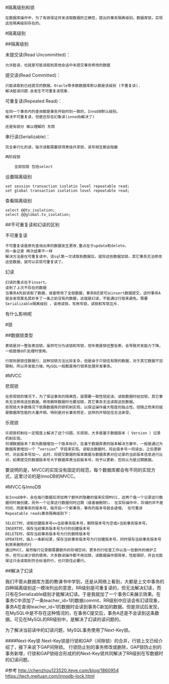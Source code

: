 

#隔离级别和锁

	在数据库操作中，为了有效保证并发读取数据的正确性，提出的事务隔离级别。数据库锁，实现这些隔离级别存在的。


#隔离级别

##隔离级别

未提交读(Read Uncommitted)：
	
	允许脏读，也就是可能读取到其他会话中未提交事务修改的数据
提交读(Read Committed)：

	只能读取到已经提交的数据。Oracle等多数数据库默认都是该级别 (不重复读).
	解决脏读问题.会发生不可重复读现象.
	
可重复读(Repeated Read)：
	
	在同一个事务内的查询都是事务开始时刻一致的，InnoDB默认级别。
	解决不可重复读，但是还存在幻象读(innodb解决了)
	
	还是有部分 难以理解的 东西
	
串行读(Serializable)：
	
	完全串行化的读，每次读都需要获得表级共享锁，读写相互都会阻塞

    两阶段锁 
    
        全部加锁 包括select 
    
    
    
设置隔离级别
	
	
	set session transaction isolatin level repeatable read;
	set global transaction isolation level repeatable read;
	
查看隔离级别
 
	select @@tx_isolation;
	select @@global.tx_isolation;
 

 


##不可重复读和幻读的区别

不可重复读

	不可重复读是原先查询出来的数据发生更改.重点在于update和delete，
	同一条记录 两次结果不一样
	解决方法是在可重复读中，该sql第一次读取到数据后，就将这些数据加锁，其它事务无法修改这些数据，就可以实现可重复读了。

幻读

	幻读的重点在于insert。
	读到了上次不存在的数据
	当事务A先前读取了数据，或者修改了全部数据，事务B还是可以insert数据提交，这时事务A就会发现莫名其妙多了一条之前没有的数据，这就是幻读，不能通过行锁来避免。需要Serializable隔离级别 ，读用读锁，写用写锁，读锁和写锁互斥.


有什么影响呢
    
    

#锁

##数据锁类型

	表锁是对一整张表加锁，虽然可分为读锁和写锁，但毕竟是锁住整张表，会导致并发能力下降，一般是做ddl处理时使用。
	
	行锁则是锁住数据行，这种加锁方法比较复杂，但是由于只锁住有限的数据，对于其它数据不加限制，所以并发能力强，MySQL一般都是用行锁来处理并发事务。




#MVCC


悲观锁

	在悲观锁的情况下，为了保证事务的隔离性，就需要一致性锁定读。读取数据时给加锁，其它事务无法修改这些数据。修改删除数据时也要加锁，其它事务无法读取这些数据。
	悲观锁大多数情况下依靠数据库的锁机制实现，以保证操作最大程度的独占性。但随之而来的就是数据库性能的大量开销，特别是对长事务而言，这样的开销往往无法承受。

乐观锁

	乐观锁机制在一定程度上解决了这个问题。乐观锁，大多是基于数据版本（ Version ）记录机制实现。
	何谓数据版本？即为数据增加一个版本标识，在基于数据库表的版本解决方案中，一般是通过为数据库表增加一个 “version” 字段来实现。读取出数据时，将此版本号一同读出，之后更新时，对此版本号加一。此时，将提交数据的版本数据与数据库表对应记录的当前版本信息进行比对，如果提交的数据版本号大于数据库表当前版本号，则予以更新，否则认为是过期数据。

要说明的是，MVCC的实现没有固定的规范，每个数据库都会有不同的实现方式，这里讨论的是InnoDB的MVCC。


#MVCC与InnoDB

	在InnoDB中，会在每行数据后添加两个额外的隐藏的值来实现MVCC，这两个值一个记录这行数据何时被创建，另外一个记录这行数据何时过期（或者被删除）。 在实际操作中，存储的并不是时间，而是事务的版本号，每开启一个新事务，事务的版本号就会递增。 在可重读Repeatable reads事务隔离级别下：
	
	SELECT时，读取创建版本号<=当前事务版本号，删除版本号为空或>当前事务版本号。
	INSERT时，保存当前事务版本号为行的创建版本号
	DELETE时，保存当前事务版本号为行的删除版本号
	UPDATE时，插入一条新纪录，保存当前事务版本号为行创建版本号，同时保存当前事务版本号到原来删除的行
	通过MVCC，虽然每行记录都需要额外的存储空间，更多的行检查工作以及一些额外的维护工作，但可以减少锁的使用，大多数读操作都不用加锁，读数据操作很简单，性能很好，并且也能保证只会读取到符合标准的行，也只锁住必要行。


##解决了幻读

我们不管从数据库方面的教课书中学到，还是从网络上看到，大都是上文中事务的四种隔离级别这一模块列出的意思，RR级别是可重复读的，但无法解决幻读，而只有在Serializable级别才能解决幻读。于是我就加了一个事务C来展示效果。在事务C中添加了一条teacher_id=1的数据commit，RR级别中应该会有幻读现象，事务A在查询teacher_id=1的数据时会读到事务C新加的数据。但是测试后发现，在MySQL中是不存在这种情况的，在事务C提交后，事务A还是不会读到这条数据。可见在MySQL的RR级别中，是解决了幻读的读问题的。


为了解决当前读中的幻读问题，MySQL事务使用了Next-Key锁。

####Next-Key锁
Next-Key锁是行锁和GAP（间隙锁）的合并，行锁上文已经介绍了，接下来说下GAP间隙锁。
行锁防止别的事务修改或删除，GAP锁防止别的事务新增，行锁和GAP锁结合形成的的Next-Key锁共同解决了RR级别在写数据时的幻读问题。



#参考
http://chenzhou123520.iteye.com/blog/1860954
https://tech.meituan.com/innodb-lock.html